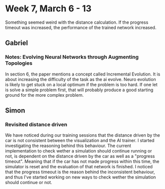 # Week 7, March 6 - 13

Something seemed weird with the distance calculation. If the progress timeout was increased, the performance of the trained network increased. 

## Gabriel

### Notes: Evolving Neural Networks through Augmenting Topologies
In section 6, the paper mentions a concept called Incremental Evolution. It is about increasing the difficulty of the task as the ai evolve. Neuro evolution is likely to get stuck on a local optimum if the problem is too hard. If one let is solve a simple problem first, that will probably produce a good starting ground for the more complex problem.

## Simon

### Revisited distance driven
We have noticed during our training sessions that the distance driven by the car is not consistent between the visualization and the AI trainer. I started investigating the reasoning behind this behaviour. The current implementation to check wether a simulation should continue running or not, is dependent on the distance driven by the car as well as a "progress timeout". Meaning that if the car has not made progress within this time, the simulator is reset and the evaluation of that network is finished. I noticed that the progress timeout is the reason behind the inconsistent behaviour, and thus I've started working on new ways to check wether the simulation should continue or not.